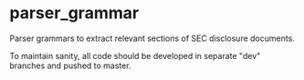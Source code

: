 # parser_grammar

Parser grammars to extract relevant sections of SEC disclosure documents. 

To maintain sanity, all code should be developed in separate "dev" branches and pushed to master. 
